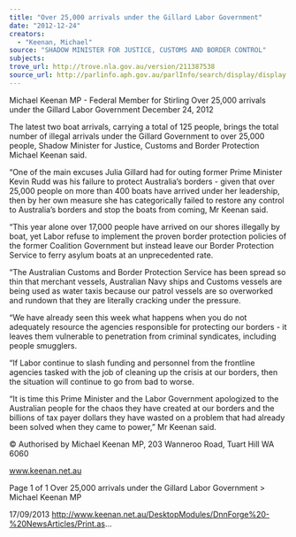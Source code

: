 ```yaml
---
title: "Over 25,000 arrivals under the Gillard Labor Government"
date: "2012-12-24"
creators:
  - "Keenan, Michael"
source: "SHADOW MINISTER FOR JUSTICE, CUSTOMS AND BORDER CONTROL"
subjects:
trove_url: http://trove.nla.gov.au/version/211387538
source_url: http://parlinfo.aph.gov.au/parlInfo/search/display/display.w3p;query=Id%3A%22media/pressrel/2731170%22
---
```


 Michael Keenan MP - Federal Member for  Stirling Over 25,000 arrivals under the Gillard Labor  Government December 24, 2012

 The latest two boat arrivals, carrying a total of 125 people, brings the total number of illegal arrivals under the Gillard  Government to over 25,000 people, Shadow Minister for Justice, Customs and Border Protection Michael Keenan said.

 “One of the main excuses Julia Gillard had for outing former Prime Minister Kevin Rudd was his failure to protect  Australia’s borders - given that over 25,000 people on more than 400 boats have arrived under her leadership, then by  her own measure she has categorically failed to restore any control to Australia’s borders and stop the boats from coming,  Mr Keenan said.

 “This year alone over 17,000 people have arrived on our shores illegally by boat, yet Labor refuse to implement the  proven border protection policies of the former Coalition Government but instead leave our Border Protection Service to  ferry asylum boats at an unprecedented rate.    

 “The Australian Customs and Border Protection Service has been spread so thin that merchant vessels, Australian Navy  ships and Customs vessels are being used as water taxis because our patrol vessels are so overworked and rundown  that they are literally cracking under the pressure.

 “We have already seen this week what happens when you do not adequately resource the agencies responsible for  protecting our borders - it leaves them vulnerable to penetration from criminal syndicates, including people smugglers.

 “If Labor continue to slash funding and personnel from the frontline agencies tasked with the job of cleaning up the crisis  at our borders, then the situation will continue to go from bad to worse.

 “It is time this Prime Minister and the Labor Government apologized to the Australian people for the chaos they have  created at our borders and the billions of tax payer dollars they have wasted on a problem that had already been solved  when they came to power,” Mr Keenan said.

 © Authorised by Michael Keenan MP, 203 Wanneroo Road, Tuart Hill WA 6060

 www.keenan.net.au

 Page 1 of 1 Over 25,000 arrivals under the Gillard Labor Government > Michael Keenan MP

 17/09/2013 http://www.keenan.net.au/DesktopModules/DnnForge%20-%20NewsArticles/Print.as...

